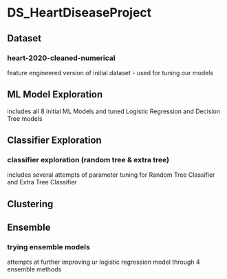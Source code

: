 # DS_HeartDiseaseProject
## Dataset
### heart-2020-cleaned-numerical
feature engineered version of initial dataset - used for tuning our models
## ML Model Exploration
includes all 8 initial ML Models and tuned Logistic Regression and Decision Tree models
## Classifier Exploration
### classifier exploration (random tree & extra tree)
includes several attempts of parameter tuning for Random Tree Classifier and Extra Tree Classifier

## Clustering

## Ensemble
### trying ensemble models
attempts at further improving ur logistic regression model through 4 ensemble methods

